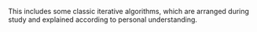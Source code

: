 
This includes some classic iterative algorithms, which are arranged during study and explained according to personal understanding.
